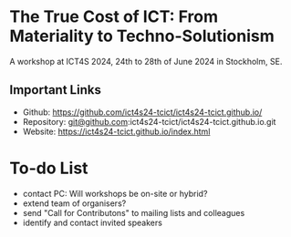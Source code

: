 
# The True Cost of ICT: From Materiality to Techno-Solutionism

A workshop at ICT4S 2024, 24th to 28th of June 2024 in Stockholm, SE.


## Important Links

- Github: https://github.com/ict4s24-tcict/ict4s24-tcict.github.io/
- Repository: git@github.com:ict4s24-tcict/ict4s24-tcict.github.io.git
- Website: https://ict4s24-tcict.github.io/index.html


# To-do List

- contact PC: Will workshops be on-site or hybrid?
- extend team of organisers?
- send "Call for Contributons" to mailing lists and colleagues
- identify and contact invited speakers


